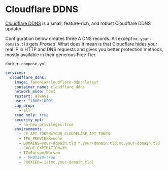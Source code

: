 # Cloudflare DDNS
[Cloudflare DDNS](https://github.com/favonia/cloudflare-ddns) is a small, feature-rich, and robust Cloudflare DDNS updater.

Configuration below creates three A DNS records. All except ``mc.your-domain.tld`` gets *Proxied*. What does it mean is that Cloudflare hides your real IP in HTTP and DNS requests and gives you better protection methods, mostly available in their generous Free Tier.

``docker-compose.yml``
```yaml
services:
  cloudflare_ddns:
    image: favonia/cloudflare-ddns:latest
    container_name: cloudflare_ddns
    network_mode: host
    restart: always
    user: "1000:1000"
    cap_drop:
      - all
    read_only: true
    security_opt:
      - no-new-privileges:true
    environment:
      - CF_API_TOKEN=YOUR_CLOUDFLARE_API_TOKEN
      - IP6_PROVIDER=none
      - DOMAINS=your-domain.tld,*.your-domain.tld,mc.your-domain.tld
      - CACHE_EXPIRATION=3h
      - TZ=Europe/Warsaw
      # - PROXIED=true
      - PROXIED=!is(mc.your-domain.tld)
```